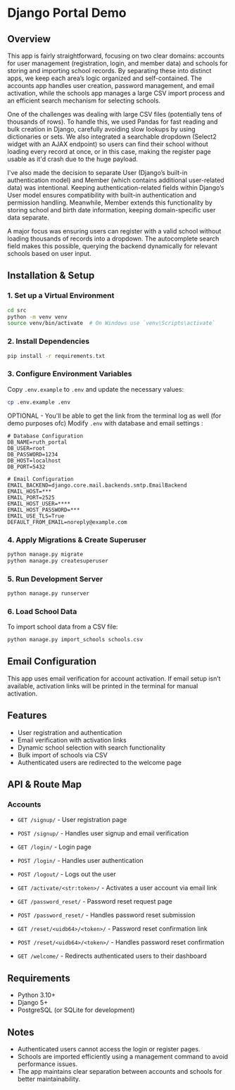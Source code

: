 # Django Portal Demo

## Overview

This app is fairly straightforward, focusing on two clear domains: accounts for user management (registration, login, and member data) and schools for storing and importing school records. By separating these into distinct apps, we keep each area’s logic organized and self-contained. The accounts app handles user creation, password management, and email activation, while the schools app manages a large CSV import process and an efficient search mechanism for selecting schools.

One of the challenges was dealing with large CSV files (potentially tens of thousands of rows). To handle this, we used Pandas for fast reading and bulk creation in Django, carefully avoiding slow lookups by using dictionaries or sets. We also integrated a searchable dropdown (Select2 widget with an AJAX endpoint) so users can find their school without loading every record at once, or in this case, making the register page usable as it'd crash due to the huge payload.

I've also made the decision to separate User (Django’s built-in authentication model) and Member (which contains additional user-related data) was intentional. Keeping authentication-related fields within Django’s User model ensures compatibility with built-in authentication and permission handling. Meanwhile, Member extends this functionality by storing school and birth date information, keeping domain-specific user data separate. 

A major focus was ensuring users can register with a valid school without loading thousands of records into a dropdown. The autocomplete search field makes this possible, querying the backend dynamically for relevant schools based on user input.

## Installation & Setup

### 1. Set up a Virtual Environment
```sh
cd src
python -m venv venv
source venv/bin/activate  # On Windows use `venv\Scripts\activate`
```

### 2. Install Dependencies
```sh
pip install -r requirements.txt
```

### 3. Configure Environment Variables
Copy `.env.example` to `.env` and update the necessary values:
```sh
cp .env.example .env
```
OPTIONAL - You'll be able to get the link from the terminal log as well (for demo purposes ofc)
Modify `.env` with database and email settings :
```env
# Database Configuration
DB_NAME=ruth_portal
DB_USER=root
DB_PASSWORD=1234
DB_HOST=localhost
DB_PORT=5432

# Email Configuration
EMAIL_BACKEND=django.core.mail.backends.smtp.EmailBackend
EMAIL_HOST=***
EMAIL_PORT=2525
EMAIL_HOST_USER=****
EMAIL_HOST_PASSWORD=***
EMAIL_USE_TLS=True
DEFAULT_FROM_EMAIL=noreply@example.com
```

### 4. Apply Migrations & Create Superuser
```sh
python manage.py migrate
python manage.py createsuperuser
```

### 5. Run Development Server
```sh
python manage.py runserver
```

### 6. Load School Data
To import school data from a CSV file:
```sh
python manage.py import_schools schools.csv
```

## Email Configuration
This app uses email verification for account activation. If email setup isn’t available, activation links will be printed in the terminal for manual activation.

## Features
- User registration and authentication
- Email verification with activation links
- Dynamic school selection with search functionality
- Bulk import of schools via CSV
- Authenticated users are redirected to the welcome page

## API & Route Map

### Accounts

- `GET /signup/` - User registration page

- `POST /signup/` - Handles user signup and email verification

- `GET /login/` - Login page

- `POST /login/` - Handles user authentication

- `POST /logout/` - Logs out the user

- `GET /activate/<str:token>/` - Activates a user account via email link

- `GET /password_reset/` - Password reset request page

- `POST /password_reset/` - Handles password reset submission

- `GET /reset/<uidb64>/<token>/` - Password reset confirmation link

- `POST /reset/<uidb64>/<token>/` - Handles password reset confirmation

- `GET /welcome/` - Redirects authenticated users to their dashboard

## Requirements
- Python 3.10+
- Django 5+
- PostgreSQL (or SQLite for development)
<!-- - Redis (if using async tasks) -->

## Notes
- Authenticated users cannot access the login or register pages.
- Schools are imported efficiently using a management command to avoid performance issues.
- The app maintains clear separation between accounts and schools for better maintainability.

